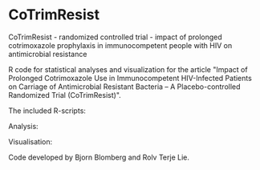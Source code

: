 # CoTrimResist
CoTrimResist - randomized controlled trial - impact of prolonged cotrimoxazole prophylaxis in immunocompetent people with HIV on antimicrobial resistance

R code for statistical analyses and visualization for the article "Impact of Prolonged Cotrimoxazole Use in Immunocompetent HIV-Infected Patients on Carriage of Antimicrobial Resistant Bacteria – A Placebo-controlled Randomized Trial (CoTrimResist)".

The included R-scripts:

Analysis:

Visualisation:

Code developed by Bjorn Blomberg and Rolv Terje Lie.
